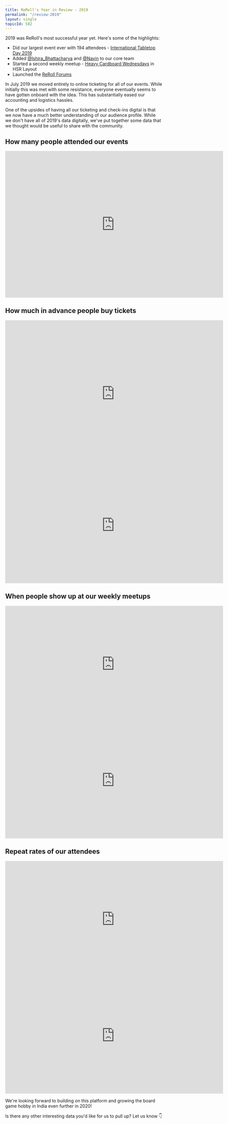 ```yaml
---
title: ReRoll's Year in Review - 2019
permalink: "/review-2019"
layout: single
topicId: 582
---
```


2019 was ReRoll's most successful year yet. Here's some of the highlights:

* Did our largest event ever with 194 attendees - [International Tabletop Day 2019](https://insider.in/international-board-game-day-jun1-2019/event)
* Added [@Ishira_Bhattacharya](https://forum.reroll.in/u/ishira_bhattacharya) and [@Navin](https://forum.reroll.in/u/navin)  to our core team
* Started a second weekly meetup - [Heavy Cardboard Wednesdays](https://forum.reroll.in/t/heavy-cardboard-wednesdays-go-native-hsr-layout-every-wednesday/39) in HSR Layout
* Launched the [ReRoll Forums](https://forum.reroll.in/)


In July 2019 we moved entirely to online ticketing for all of our events. While initially this was met with some resistance, everyone eventually seems to have gotten onboard with the idea. This has substantially eased our accounting and logistics hassles.

One of the upsides of having all our ticketing and check-ins digital is that we now have a much better understanding of our audience profile. While we don't have all of 2019's data digitally, we've put together some data that we thought would be useful to share with the community.

## How many people attended our events
<iframe width="697" height="468" seamless frameborder="0" scrolling="no" src="https://docs.google.com/spreadsheets/d/e/2PACX-1vT-iHivuabYbjanTJw56-P-gcEPRFSqpBEawOxehh0N-rxEoRLrNm0pfvqSEceagNSokUs8Ay5sbq8f/pubchart?oid=2107508065&amp;format=interactive"></iframe>

## How much in advance people buy tickets

<iframe width="697" height="468" seamless frameborder="0" scrolling="no" src="https://docs.google.com/spreadsheets/d/e/2PACX-1vT-iHivuabYbjanTJw56-P-gcEPRFSqpBEawOxehh0N-rxEoRLrNm0pfvqSEceagNSokUs8Ay5sbq8f/pubchart?oid=1485080994&amp;format=interactive"></iframe>

<iframe width="697" height="371" seamless frameborder="0" scrolling="no" src="https://docs.google.com/spreadsheets/d/e/2PACX-1vT-iHivuabYbjanTJw56-P-gcEPRFSqpBEawOxehh0N-rxEoRLrNm0pfvqSEceagNSokUs8Ay5sbq8f/pubchart?oid=559255711&amp;format=interactive"></iframe>

## When people show up at our weekly meetups

<iframe width="697" height="371" seamless frameborder="0" scrolling="no" src="https://docs.google.com/spreadsheets/d/e/2PACX-1vT-iHivuabYbjanTJw56-P-gcEPRFSqpBEawOxehh0N-rxEoRLrNm0pfvqSEceagNSokUs8Ay5sbq8f/pubchart?oid=968300549&amp;format=interactive"></iframe>

<iframe width="697" height="371" seamless frameborder="0" scrolling="no" src="https://docs.google.com/spreadsheets/d/e/2PACX-1vT-iHivuabYbjanTJw56-P-gcEPRFSqpBEawOxehh0N-rxEoRLrNm0pfvqSEceagNSokUs8Ay5sbq8f/pubchart?oid=1935564046&amp;format=interactive"></iframe>


## Repeat rates of our attendees

<iframe width="697" height="371" seamless frameborder="0" scrolling="no" src="https://docs.google.com/spreadsheets/d/e/2PACX-1vT-iHivuabYbjanTJw56-P-gcEPRFSqpBEawOxehh0N-rxEoRLrNm0pfvqSEceagNSokUs8Ay5sbq8f/pubchart?oid=1541732700&amp;format=interactive"></iframe>



<iframe width="697" height="371" seamless frameborder="0" scrolling="no" src="https://docs.google.com/spreadsheets/d/e/2PACX-1vT-iHivuabYbjanTJw56-P-gcEPRFSqpBEawOxehh0N-rxEoRLrNm0pfvqSEceagNSokUs8Ay5sbq8f/pubchart?oid=1388444936&amp;format=interactive"></iframe>

We're looking forward to building on this platform and growing the board game hobby in India even further in 2020!


Is there any other interesting data you'd like for us to pull up? Let us know 👇
